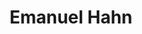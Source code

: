 ---
layout: post
title: Emanuel Hahn
school: NYU
major: Major?
image: https://static.squarespace.com/static/50354720c4aa2d2d3150d3d8/t/522fa58ce4b0ad0c9682a642/1378854285108/Emanuel.png?format=300w
position: Chair
positionURL: http://www.techatnyu.org/position
twitter: hahnbo
email: t@NYU email?
graduate: 2014
---